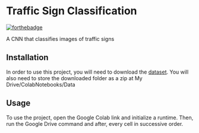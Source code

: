 # Traffic Sign Classification
[![forthebadge](http://forthebadge.com/images/badges/made-with-python.svg)](http://forthebadge.com)

A CNN that classifies images of traffic signs

## Installation
In order to use this project, you will need to download the [dataset](https://www.kaggle.com/meowmeowmeowmeowmeow/gtsrb-german-traffic-sign). You will also need to store the downloaded folder as a zip at My Drive/ColabNotebooks/Data

## Usage
To use the project, open the Google Colab link and initialize a runtime. Then, run the Google Drive command and after, every cell in successive order.
